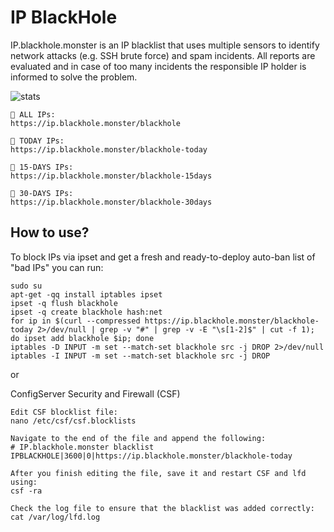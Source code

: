 # IP BlackHole

IP.blackhole.monster is an IP blacklist that uses multiple sensors to identify network attacks (e.g. SSH brute force) and spam incidents. All reports are evaluated and in case of too many incidents the responsible IP holder is informed to solve the problem.

![stats](https://ip.blackhole.monster/img)

```
🚫 ALL IPs:
https://ip.blackhole.monster/blackhole

🚫 TODAY IPs:
https://ip.blackhole.monster/blackhole-today

🚫 15-DAYS IPs:
https://ip.blackhole.monster/blackhole-15days

🚫 30-DAYS IPs:
https://ip.blackhole.monster/blackhole-30days
```

How to use?
----
To block IPs via ipset and get a fresh and ready-to-deploy auto-ban list of "bad IPs" you can run:
```
sudo su
apt-get -qq install iptables ipset
ipset -q flush blackhole
ipset -q create blackhole hash:net
for ip in $(curl --compressed https://ip.blackhole.monster/blackhole-today 2>/dev/null | grep -v "#" | grep -v -E "\s[1-2]$" | cut -f 1); do ipset add blackhole $ip; done
iptables -D INPUT -m set --match-set blackhole src -j DROP 2>/dev/null
iptables -I INPUT -m set --match-set blackhole src -j DROP
```
or 

ConfigServer Security and Firewall (CSF)
```
Edit CSF blocklist file:
nano /etc/csf/csf.blocklists

Navigate to the end of the file and append the following:
# IP.blackhole.monster blacklist
IPBLACKHOLE|3600|0|https://ip.blackhole.monster/blackhole-today

After you finish editing the file, save it and restart CSF and lfd using:
csf -ra

Check the log file to ensure that the blacklist was added correctly:
cat /var/log/lfd.log
```
